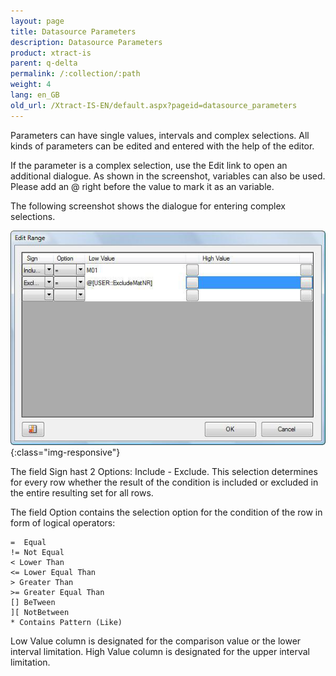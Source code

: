 ```yaml
---
layout: page
title: Datasource Parameters
description: Datasource Parameters
product: xtract-is
parent: q-delta
permalink: /:collection/:path
weight: 4
lang: en_GB
old_url: /Xtract-IS-EN/default.aspx?pageid=datasource_parameters
---
```



Parameters can have single values, intervals and complex selections. 
All kinds of parameters can be edited and entered with the help of the editor.

If the parameter is a complex selection, use the Edit link to open an additional dialogue.
As shown in the screenshot, variables can also be used. Please add an @ right before the value to mark it as an variable.

The following screenshot shows the dialogue for entering complex selections.

![Parameters-2](/img/content/Parameters-2.png){:class="img-responsive"}

The field Sign hast 2 Options: Include - Exclude. This selection determines for every row whether the result of the condition is included or excluded in the entire resulting set for all rows.

The field Option contains the selection option for the condition of the row in form of logical operators:
```
=  Equal
!= Not Equal
< Lower Than
<= Lower Equal Than
> Greater Than
>= Greater Equal Than
[] BeTween
][ NotBetween
* Contains Pattern (Like)
```
Low Value column is designated for the comparison value or the lower interval limitation.
High Value column is designated for the upper interval limitation.